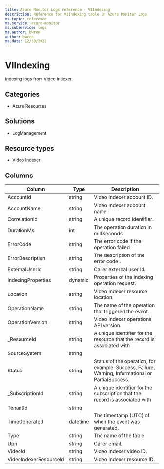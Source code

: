 ```yaml
---
title: Azure Monitor Logs reference - VIIndexing
description: Reference for VIIndexing table in Azure Monitor Logs.
ms.topic: reference
ms.service: azure-monitor
ms.subservice: logs
ms.author: bwren
author: bwren
ms.date: 12/30/2022
---
```


# VIIndexing

 Indexing logs from Video Indexer.

## Categories

- Azure Resources
## Solutions

- LogManagement
## Resource types

- Video Indexer




## Columns

| Column | Type | Description |
| --- | --- | --- |
| AccountId | string | Video Indexer account ID. |
| AccountName | string | Video Indexer account name. |
| CorrelationId | string | A unique record identifier. |
| DurationMs | int | The operation duration in milliseconds. |
| ErrorCode | string | The error code if the operation failed |
| ErrorDescription | string | The description of the error code . |
| ExternalUserId | string | Caller external user Id. |
| IndexingProperties | dynamic | Properties of the indexing operation request. |
| Location | string | Video Indexer resource location. |
| OperationName | string | The name of the operation that triggered the event. |
| OperationVersion | string | Video Indexer operations API version. |
| _ResourceId | string | A unique identifier for the resource that the record is associated with |
| SourceSystem | string |  |
| Status | string | Status of the operation, for example: Success, Failure, Warning, Informational or PartialSuccess. |
| _SubscriptionId | string | A unique identifier for the subscription that the record is associated with |
| TenantId | string |  |
| TimeGenerated | datetime | The timestamp (UTC) of when the event was generated. |
| Type | string | The name of the table |
| Upn | string | Caller email. |
| VideoId | string | Video Indexer video ID. |
| VideoIndexerResourceId | string | Video Indexer resource ID. |
